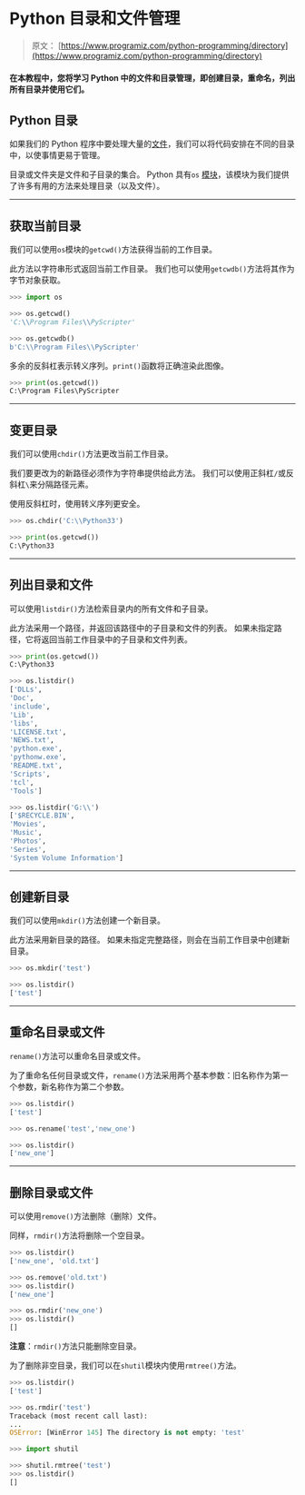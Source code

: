 # Python 目录和文件管理

> 原文： [https://www.programiz.com/python-programming/directory](https://www.programiz.com/python-programming/directory)

#### 在本教程中，您将学习 Python 中的文件和目录管理，即创建目录，重命名，列出所有目录并使用它们。

## Python 目录

如果我们的 Python 程序中要处理大量的[文件](/python-programming/file-operation)，我们可以将代码安排在不同的目录中，以使事情更易于管理。

目录或文件夹是文件和子目录的集合。 Python 具有`os` [模块](/python-programming/modules)，该模块为我们提供了许多有用的方法来处理目录（以及文件）。

* * *

## 获取当前目录

我们可以使用`os`模块的`getcwd()`方法获得当前的工作目录。

此方法以字符串形式返回当前工作目录。 我们也可以使用`getcwdb()`方法将其作为字节对象获取。

```py
>>> import os

>>> os.getcwd()
'C:\\Program Files\\PyScripter'

>>> os.getcwdb()
b'C:\\Program Files\\PyScripter'
```

多余的反斜杠表示转义序列。`print()`函数将正确渲染此图像。

```py
>>> print(os.getcwd())
C:\Program Files\PyScripter
```

* * *

## 变更目录

我们可以使用`chdir()`方法更改当前工作目录。

我们要更改为的新路径必须作为字符串提供给此方法。 我们可以使用正斜杠`/`或反斜杠`\`来分隔路径元素。

使用反斜杠时，使用转义序列更安全。

```py
>>> os.chdir('C:\\Python33')

>>> print(os.getcwd())
C:\Python33
```

* * *

## 列出目录和文件

可以使用`listdir()`方法检索目录内的所有文件和子目录。

此方法采用一个路径，并返回该路径中的子目录和文件的列表。 如果未指定路径，它将返回当前工作目录中的子目录和文件列表。

```py
>>> print(os.getcwd())
C:\Python33

>>> os.listdir()
['DLLs',
'Doc',
'include',
'Lib',
'libs',
'LICENSE.txt',
'NEWS.txt',
'python.exe',
'pythonw.exe',
'README.txt',
'Scripts',
'tcl',
'Tools']

>>> os.listdir('G:\\')
['$RECYCLE.BIN',
'Movies',
'Music',
'Photos',
'Series',
'System Volume Information']
```

* * *

## 创建新目录

我们可以使用`mkdir()`方法创建一个新目录。

此方法采用新目录的路径。 如果未指定完整路径，则会在当前工作目录中创建新目录。

```py
>>> os.mkdir('test')

>>> os.listdir()
['test']
```

* * *

## 重命名目录或文件

`rename()`方法可以重命名目录或文件。

为了重命名任何目录或文件，`rename()`方法采用两个基本参数：旧名称作为第一个参数，新名称作为第二个参数。

```py
>>> os.listdir()
['test']

>>> os.rename('test','new_one')

>>> os.listdir()
['new_one']
```

* * *

## 删除目录或文件

可以使用`remove()`方法删除（删除）文件。

同样，`rmdir()`方法将删除一个空目录。

```py
>>> os.listdir()
['new_one', 'old.txt']

>>> os.remove('old.txt')
>>> os.listdir()
['new_one']

>>> os.rmdir('new_one')
>>> os.listdir()
[]
```

**注意**：`rmdir()`方法只能删除空目录。

为了删除非空目录，我们可以在`shutil`模块内使用`rmtree()`方法。

```py
>>> os.listdir()
['test']

>>> os.rmdir('test')
Traceback (most recent call last):
...
OSError: [WinError 145] The directory is not empty: 'test'

>>> import shutil

>>> shutil.rmtree('test')
>>> os.listdir()
[]
```